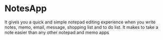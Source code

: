 # NotesApp
It gives you a quick and simple notepad editing experience when you write notes, memo, email, message, shopping list and to do list. It makes to take a note easier than any other notepad and memo apps
